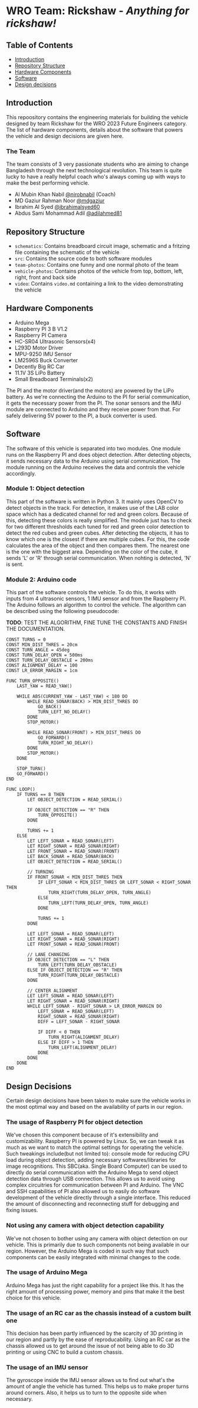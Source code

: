 # WRO Team: Rickshaw - _Anything for rickshaw!_

## Table of Contents

- [Introduction](#introduction)
- [Repository Structure](#repository-structure)
- [Hardware Components](#hardware-components)
- [Software](#software)
- [Design decisions](#design-decisions)

## Introduction

This repoository contains the engineering materials for building the vehicle designed by team Rickshaw for the 
WRO 2023 Future Engineers category. The list of hardware components, details about the software that powers
the vehicle and design decisions are given here.

### The Team

The team consists of 3 very passionate students who are aiming to change Bangladesh through the next technological
revolution. This team is quite lucky to have a really helpful coach who's always coming up with ways to make the
best performing vehicle.

- Al Mubin Khan Nabil [@nirobnabil](https://github.com/nirobnabil) (Coach)
- MD Gaziur Rahman Noor [@mdgaziur](https://github.com/mdgaziur)
- Ibrahim Al Syed [@ibrahimalsyed60](https://github.com/ibrahimalsyed60)
- Abdus Sami Mohammad Adil [@adilahmed81](https://github.com/adilahmed81)

## Repository Structure

- `schematics`: Contains breadboard circuit image, schematic and a fritzing file containing the schematic of the vehicle
- `src`: Contains the source code to both software modules
- `team-photos`: Contains one funny and one normal photo of the team
- `vehicle-photos`: Contains photos of the vehicle from top, bottom, left, right, front and back side
- `video`: Contains `video.md` containing a link to the video demonstrating the vehicle

## Hardware Components

- Arduino Mega
- Raspberry PI 3 B V1.2
- Raspberry PI Camera
- HC-SR04 Ultrasonic Sensors(x4)
- L293D Motor Driver
- MPU-9250 IMU Sensor
- LM2596S Buck Converter
- Decently Big RC Car
- 11.1V 3S LiPo Battery
- Small Breadboard Terminals(x2)

The PI and the motor driver(and the motors) are powered by the LiPo battery. As we're connecting the Arduino
to the PI for serial communication, it gets the necessary power from the PI. The sonar sensors and the IMU 
module are connected to Arduino and they receive power from that. For safely delivering 5V power to the PI,
a buck converter is used.

## Software

The software of this vehicle is separated into two modules. One module runs on the Raspberry PI and does
object detection. After detecting objects, it sends necessary data to the Arduino using serial communication.
The module running on the Arduino receives the data and controls the vehicle accordingly. 

### Module 1: Object detection

This part of the software is written in Python 3. It mainly uses OpenCV to detect objects in the track. For detection,
it makes use of the LAB color space which has a dedicated channel for red and green colors. Because of this, detecting
these colors is really simplified. The module just has to check for two different thresholds each tuned for red and green
color detection to detect the red cubes and green cubes. After detecting the objects, it has to know which one is the closest
if there are multiple cubes. For this, the code calculates the area of the object and then compares them. The nearest one is
the one with the biggest area. Depending on the color of the cube, it sends 'L' or 'R' through serial communication. When
nohting is detected, 'N' is sent.

### Module 2: Arduino code

This part of the software controls the vehicle. To do this, it works with inputs from 4 ultrasonic sensors, 1 IMU sensor and
from the Raspberry PI. The Arduino follows an algorithm to control the vehicle. The algorithm can be described using the following
pseudocode:

**TODO**: TEST THE ALGORITHM, FINE TUNE THE CONSTANTS AND FINISH THE DOCUMENTATION.

```basic
CONST TURNS = 0
CONST MIN_DIST_THRES = 20cm
CONST TURN_ANGLE = 45deg
CONST TURN_DELAY_OPEN = 500ms
CONST TURN_DELAY_OBSTACLE = 200ms
CONST ALIGNMENT_DELAY = 100
CONST LR_ERROR_MARGIN = 1cm

FUNC TURN_OPPOSITE()
    LAST_YAW = READ_YAW()

    WHILE ABS(CURRENT_YAW - LAST_YAW) < 180 DO
        WHILE READ_SONAR(BACK) > MIN_DIST_THRES DO
            GO_BACK()
            TURN_LEFT_NO_DELAY()
        DONE
        STOP_MOTOR()

        WHILE READ_SONAR(FRONT) > MIN_DIST_THRES DO
            GO_FORWARD()
            TURN_RIGHT_NO_DELAY()
        DONE
        STOP_MOTOR()
    DONE

    STOP_TURN()
    GO_FORWARD()
END

FUNC LOOP()
    IF TURNS == 8 THEN
        LET OBJECT_DETECTION = READ_SERIAL()

        IF OBJECT_DETECTION == "R" THEN
            TURN_OPPOSITE()
        DONE

        TURNS += 1
    ELSE
        LET LEFT_SONAR = READ_SONAR(LEFT)
        LET RIGHT_SONAR = READ_SONAR(RIGHT)
        LET FRONT_SONAR = READ_SONAR(FRONT)
        LET BACK_SONAR = READ_SONAR(BACK)
        LET OBJECT_DETECTION = READ_SERIAL()

        // TURNING
        IF FRONT_SONAR < MIN_DIST_THRES THEN
            IF LEFT_SONAR < MIN_DIST_THRES OR LEFT_SONAR < RIGHT_SONAR THEN
                TURN_RIGHT(TURN_DELAY_OPEN, TURN_ANGLE)
            ELSE
                TURN_LEFT(TURN_DELAY_OPEN, TURN_ANGLE)
            DONE

            TURNS += 1
        DONE

        LET LEFT_SONAR = READ_SONAR(LEFT)
        LET RIGHT_SONAR = READ_SONAR(RIGHT)
        LET FRONT_SONAR = READ_SONAR(FRONT)

        // LANE CHANGING
        IF OBJECT_DETECTION == "L" THEN
            TURN_LEFT(TURN_DELAY_OBSTACLE)
        ELSE IF OBJECT_DETECTION == "R" THEN
            TURN_RIGHT(TURN_DELAY_OBSTACLE)
        DONE

        // CENTER ALIGNMENT
        LET LEFT_SONAR = READ_SONAR(LEFT)
        LET RIGHT_SONAR = READ_SONAR(RIGHT)
        WHILE LEFT_SONAR - RIGHT_SONAR > LR_ERROR_MARGIN DO
            LEFT_SONAR = READ_SONAR(LEFT)
            RIGHT_SONAR = READ_SONAR(RIGHT)
            DIFF = LEFT_SONAR - RIGHT_SONAR

            IF DIFF < 0 THEN
                TURN_RIGHT(ALIGNMENT_DELAY)
            ELSE IF DIFF > 1 THEN
                TURN_LEFT(ALIGNMENT_DELAY)
            DONE
        DONE
    DONE
END
```

## Design Decisions

Certain design decisions have been taken to make sure the vehicle works in the most optimal way and based on the availability
of parts in our region.

### The usage of Raspberry PI for object detection

We've chosen this component because of it's extensibility and customizability. Raspberry PI is powered by Linux. So, we can tweak
it as much as we want to match the optimal settings for operating the vehicle. Such tweakings include(but not limited to): console
mode for reducing CPU load during object detection, adding necessary softwares/libraries for image recognitions. This SBC(aka. Single
Board Computer) can be used to directly do serial communication with the Arduino Mega to send object detection data through USB connection. 
This allows us to avoid using complex circuitries for communication between PI and Arduino. The VNC and SSH capabilities of PI also allowed
us to easily do software development of the vehicle directly through a single interface. This reduced the amount of disconnecting and 
reconnecting stuff for debugging and fixing issues.

### Not using any camera with object detection capability

We've not chosen to bother using any camera with object detection on our vehicle. This is primarily due to such components not being available
in our region. However, the Arduino Mega is coded in such way that such components can be easily integrated with minimal changes to the code.

### The usage of Arduino Mega

Arduino Mega has just the right capability for a project like this. It has the right amount of processing power, memory and pins that make it
the best choice for this vehicle.

### The usage of an RC car as the chassis instead of a custom built one

This decision has been partly influenced by the scarcity of 3D printing in our region and partly by the ease of reproducability. Using an RC
car as the chassis allowed us to get around the issue of not being able to do 3D printing or using CNC to build a custom chassis.

### The usage of an IMU sensor

The gyroscope inside the IMU sensor allows us to find out what's the amount of angle the vehicle has turned. This helps us to make proper turns
around corners. Also, it helps us to turn to the opposite side when necessary.

